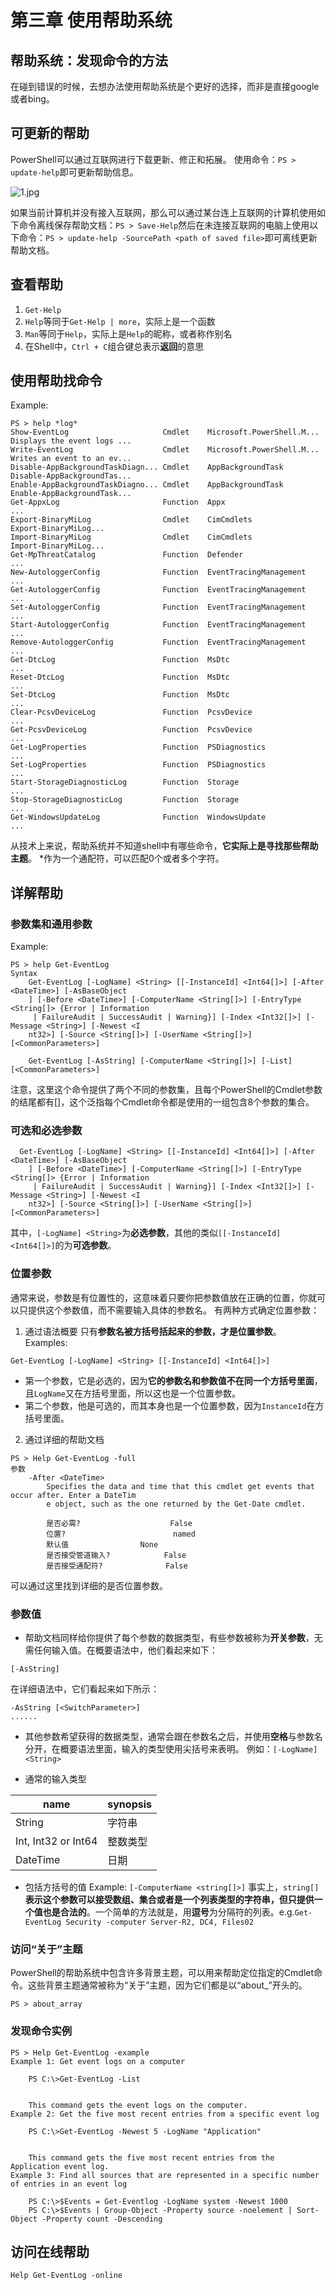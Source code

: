 # 第三章 使用帮助系统
## 帮助系统：发现命令的方法
在碰到错误的时候，去想办法使用帮助系统是个更好的选择，而非是直接google或者bing。
## 可更新的帮助
PowerShell可以通过互联网进行下载更新、修正和拓展。
使用命令：`PS > update-help`即可更新帮助信息。

![1.jpg](https://github.com/poetlife/LearnPowershell/blob/master/pics/3_1.jpg)

如果当前计算机并没有接入互联网，那么可以通过某台连上互联网的计算机使用如下命令离线保存帮助文档：`PS > Save-Help`然后在未连接互联网的电脑上使用以下命令：`PS > update-help -SourcePath <path of saved file>`即可离线更新帮助文档。

## 查看帮助
1. `Get-Help`
2. `Help`等同于`Get-Help | more`，实际上是一个函数
3. `Man`等同于`Help`，实际上是`Help`的昵称，或者称作别名
4. 在Shell中，`Ctrl + C`组合键总表示**返回**的意思

## 使用帮助找命令
Example:
```
PS > help *log*
Show-EventLog                     Cmdlet    Microsoft.PowerShell.M... Displays the event logs ...
Write-EventLog                    Cmdlet    Microsoft.PowerShell.M... Writes an event to an ev...
Disable-AppBackgroundTaskDiagn... Cmdlet    AppBackgroundTask         Disable-AppBackgroundTas...
Enable-AppBackgroundTaskDiagno... Cmdlet    AppBackgroundTask         Enable-AppBackgroundTask...
Get-AppxLog                       Function  Appx                      ...
Export-BinaryMiLog                Cmdlet    CimCmdlets                Export-BinaryMiLog...
Import-BinaryMiLog                Cmdlet    CimCmdlets                Import-BinaryMiLog...
Get-MpThreatCatalog               Function  Defender                  ...
New-AutologgerConfig              Function  EventTracingManagement    ...
Get-AutologgerConfig              Function  EventTracingManagement    ...
Set-AutologgerConfig              Function  EventTracingManagement    ...
Start-AutologgerConfig            Function  EventTracingManagement    ...
Remove-AutologgerConfig           Function  EventTracingManagement    ...
Get-DtcLog                        Function  MsDtc                     ...
Reset-DtcLog                      Function  MsDtc                     ...
Set-DtcLog                        Function  MsDtc                     ...
Clear-PcsvDeviceLog               Function  PcsvDevice                ...
Get-PcsvDeviceLog                 Function  PcsvDevice                ...
Get-LogProperties                 Function  PSDiagnostics             ...
Set-LogProperties                 Function  PSDiagnostics             ...
Start-StorageDiagnosticLog        Function  Storage                   ...
Stop-StorageDiagnosticLog         Function  Storage                   ...
Get-WindowsUpdateLog              Function  WindowsUpdate             ...
```
从技术上来说，帮助系统并不知道shell中有哪些命令，**它实际上是寻找那些帮助主题**。
\*作为一个通配符，可以匹配0个或者多个字符。
## 详解帮助
### 参数集和通用参数
Example:
```
PS > help Get-EventLog
Syntax
    Get-EventLog [-LogName] <String> [[-InstanceId] <Int64[]>] [-After <DateTime>] [-AsBaseObject
    ] [-Before <DateTime>] [-ComputerName <String[]>] [-EntryType <String[]> {Error | Information
     | FailureAudit | SuccessAudit | Warning}] [-Index <Int32[]>] [-Message <String>] [-Newest <I
    nt32>] [-Source <String[]>] [-UserName <String[]>] [<CommonParameters>]

    Get-EventLog [-AsString] [-ComputerName <String[]>] [-List] [<CommonParameters>]
```
注意，这里这个命令提供了两个不同的参数集，且每个PowerShell的Cmdlet参数的结尾都有\[<CommonParameters>]，这个泛指每个Cmdlet命令都是使用的一组包含8个参数的集合。

### 可选和必选参数
```
  Get-EventLog [-LogName] <String> [[-InstanceId] <Int64[]>] [-After <DateTime>] [-AsBaseObject
    ] [-Before <DateTime>] [-ComputerName <String[]>] [-EntryType <String[]> {Error | Information
     | FailureAudit | SuccessAudit | Warning}] [-Index <Int32[]>] [-Message <String>] [-Newest <I
    nt32>] [-Source <String[]>] [-UserName <String[]>] [<CommonParameters>]
```
 其中，`[-LogName] <String>`为**必选参数**，其他的类似`[[-InstanceId] <Int64[]>]`的为**可选参数**。
### 位置参数
通常来说，参数是有位置性的，这意味着只要你把参数值放在正确的位置，你就可以只提供这个参数值，而不需要输入具体的参数名。
有两种方式确定位置参数：
1. 通过语法概要
只有**参数名被方括号括起来的参数，才是位置参数**。
Examples:
```
Get-EventLog [-LogName] <String> [[-InstanceId] <Int64[]>]
```
+ 第一个参数，它是必选的，因为**它的参数名和参数值不在同一个方括号里面**，且`LogName`又在方括号里面，所以这也是一个位置参数。
+ 第二个参数，他是可选的，而其本身也是一个位置参数，因为`InstanceId`在方括号里面。
2. 通过详细的帮助文档
```
PS > Help Get-EventLog -full
参数
    -After <DateTime>
        Specifies the data and time that this cmdlet get events that occur after. Enter a DateTim
        e object, such as the one returned by the Get-Date cmdlet.

        是否必需?                    False
        位置?                        named
        默认值                None
        是否接受管道输入?            False
        是否接受通配符?              False
```
可以通过这里找到详细的是否位置参数。
### 参数值
+ 帮助文档同样给你提供了每个参数的数据类型，有些参数被称为**开关参数**，无需任何输入值。在概要语法中，他们看起来如下：
```
[-AsString]
```
在详细语法中，它们看起来如下所示：
```
-AsString [<SwitchParameter>]
......
```
+ 其他参数希望获得的数据类型，通常会跟在参数名之后，并使用**空格**与参数名分开，在概要语法里面，输入的类型使用尖括号来表明。
例如：`[-LogName] <String>`

+ 通常的输入类型

name | synopsis
------ | ------
String | 字符串
Int, Int32 or Int64 | 整数类型
DateTime | 日期

+ 包括方括号的值
Example: `[-ComputerName <string[]>]`
事实上，`string[]`**表示这个参数可以接受数组、集合或者是一个列表类型的字符串，但只提供一个值也是合法的**。一个简单的方法就是，用**逗号**为分隔符的列表。e.g.`Get-EventLog Security -computer Server-R2, DC4, Files02`

### 访问“关于”主题
PowerShell的帮助系统中包含许多背景主题，可以用来帮助定位指定的Cmdlet命令。这些背景主题通常被称为“关于”主题，因为它们都是以“about_”开头的。
```
PS > about_array
```
### 发现命令实例
```
PS > Help Get-EventLog -example
Example 1: Get event logs on a computer

    PS C:\>Get-EventLog -List


    This command gets the event logs on the computer.
Example 2: Get the five most recent entries from a specific event log

    PS C:\>Get-EventLog -Newest 5 -LogName "Application"


    This command gets the five most recent entries from the Application event log.
Example 3: Find all sources that are represented in a specific number of entries in an event log

    PS C:\>$Events = Get-Eventlog -LogName system -Newest 1000
    PS C:\>$Events | Group-Object -Property source -noelement | Sort-Object -Property count -Descending
```
## 访问在线帮助
```
Help Get-EventLog -online
```
